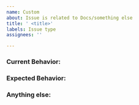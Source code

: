 ```yaml
---
name: Custom
about: Issue is related to Docs/something else
title: ' <title>'
labels: Issue type
assignees: ''

---
```


<!--
Note: Please search to see if an issue already exists for the bug you encountered.
-->

### Current Behavior:
<!-- A concise description of what you're experiencing. -->

### Expected Behavior:
<!-- A concise description of what you expected to happen. -->

### Anything else:
<!--
Links? References? Anything that will give us more context about the issue that you are encountering!
-->
